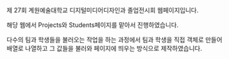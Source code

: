 제 27회 계원예술대학교 디지털미디어디자인과 졸업전시회 웹페이지입니다.

해당 웹에서 Projects와 Students페이지를 맡아서 진행하였습니다.

다수의 팀과 학생들을 불러오는 작업을 하는 과정에서 팀과 학생을 직접 객체로 만들어 배열로 나열하고 그 값들을 불러와 페이지에 띄우는 방식으로 제작하였습니다.
